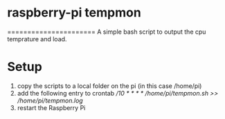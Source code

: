 # raspberry-pi tempmon
======================
A simple bash script to output the cpu temprature and load.

Setup
=====
1. copy the scripts to a local folder on the pi (in this case /home/pi)
2. add the following entry to crontab */10 * * * * /home/pi/tempmon.sh >> /home/pi/tempmon.log*
3. restart the Raspberry Pi

